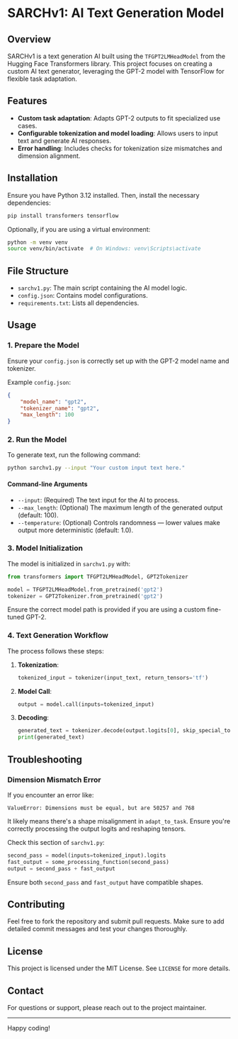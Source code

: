 # SARCHv1: AI Text Generation Model

## Overview
SARCHv1 is a text generation AI built using the `TFGPT2LMHeadModel` from the Hugging Face Transformers library. This project focuses on creating a custom AI text generator, leveraging the GPT-2 model with TensorFlow for flexible task adaptation.

## Features
- **Custom task adaptation**: Adapts GPT-2 outputs to fit specialized use cases.
- **Configurable tokenization and model loading**: Allows users to input text and generate AI responses.
- **Error handling**: Includes checks for tokenization size mismatches and dimension alignment.

## Installation

Ensure you have Python 3.12 installed. Then, install the necessary dependencies:

```bash
pip install transformers tensorflow
```

Optionally, if you are using a virtual environment:

```bash
python -m venv venv
source venv/bin/activate  # On Windows: venv\Scripts\activate
```

## File Structure

- `sarchv1.py`: The main script containing the AI model logic.
- `config.json`: Contains model configurations.
- `requirements.txt`: Lists all dependencies.

## Usage

### 1. Prepare the Model
Ensure your `config.json` is correctly set up with the GPT-2 model name and tokenizer.

Example `config.json`:

```json
{
    "model_name": "gpt2",
    "tokenizer_name": "gpt2",
    "max_length": 100
}
```

### 2. Run the Model
To generate text, run the following command:

```bash
python sarchv1.py --input "Your custom input text here."
```

#### Command-line Arguments

- `--input`: (Required) The text input for the AI to process.
- `--max_length`: (Optional) The maximum length of the generated output (default: 100).
- `--temperature`: (Optional) Controls randomness — lower values make output more deterministic (default: 1.0).

### 3. Model Initialization

The model is initialized in `sarchv1.py` with:

```python
from transformers import TFGPT2LMHeadModel, GPT2Tokenizer

model = TFGPT2LMHeadModel.from_pretrained('gpt2')
tokenizer = GPT2Tokenizer.from_pretrained('gpt2')
```

Ensure the correct model path is provided if you are using a custom fine-tuned GPT-2.

### 4. Text Generation Workflow

The process follows these steps:

1. **Tokenization**:
   ```python
   tokenized_input = tokenizer(input_text, return_tensors='tf')
   ```
2. **Model Call**:
   ```python
   output = model.call(inputs=tokenized_input)
   ```
3. **Decoding**:
   ```python
   generated_text = tokenizer.decode(output.logits[0], skip_special_tokens=True)
   print(generated_text)
   ```

## Troubleshooting

### Dimension Mismatch Error

If you encounter an error like:

```
ValueError: Dimensions must be equal, but are 50257 and 768
```

It likely means there's a shape misalignment in `adapt_to_task`. Ensure you're correctly processing the output logits and reshaping tensors.

Check this section of `sarchv1.py`:

```python
second_pass = model(inputs=tokenized_input).logits
fast_output = some_processing_function(second_pass)
output = second_pass + fast_output
```

Ensure both `second_pass` and `fast_output` have compatible shapes.

## Contributing

Feel free to fork the repository and submit pull requests. Make sure to add detailed commit messages and test your changes thoroughly.

## License

This project is licensed under the MIT License. See `LICENSE` for more details.

## Contact

For questions or support, please reach out to the project maintainer.

---

Happy coding!

